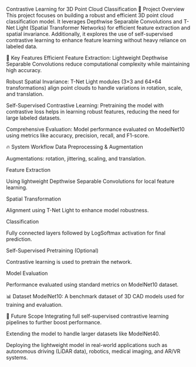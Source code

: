 Contrastive Learning for 3D Point Cloud Classification
📄 Project Overview
This project focuses on building a robust and efficient 3D point cloud classification model. It leverages Depthwise Separable Convolutions and T-Net Light (Spatial Transformer Networks) for efficient feature extraction and spatial invariance. Additionally, it explores the use of self-supervised contrastive learning to enhance feature learning without heavy reliance on labeled data.

🧩 Key Features
Efficient Feature Extraction:
Lightweight Depthwise Separable Convolutions reduce computational complexity while maintaining high accuracy.

Robust Spatial Invariance:
T-Net Light modules (3×3 and 64×64 transformations) align point clouds to handle variations in rotation, scale, and translation.

Self-Supervised Contrastive Learning:
Pretraining the model with contrastive loss helps in learning robust features, reducing the need for large labeled datasets.

Comprehensive Evaluation:
Model performance evaluated on ModelNet10 using metrics like accuracy, precision, recall, and F1-score.

🔥 System Workflow
Data Preprocessing & Augmentation

Augmentations: rotation, jittering, scaling, and translation.

Feature Extraction

Using lightweight Depthwise Separable Convolutions for local feature learning.

Spatial Transformation

Alignment using T-Net Light to enhance model robustness.

Classification

Fully connected layers followed by LogSoftmax activation for final prediction.

Self-Supervised Pretraining (Optional)

Contrastive learning is used to pretrain the network.

Model Evaluation

Performance evaluated using standard metrics on ModelNet10 dataset.

📊 Dataset
ModelNet10: A benchmark dataset of 3D CAD models used for training and evaluation.

🚀 Future Scope
Integrating full self-supervised contrastive learning pipelines to further boost performance.

Extending the model to handle larger datasets like ModelNet40.

Deploying the lightweight model in real-world applications such as autonomous driving (LiDAR data), robotics, medical imaging, and AR/VR systems.
